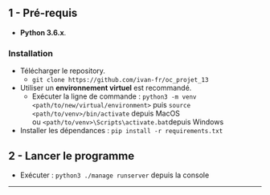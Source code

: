 ## 1 - Pré-requis
*  **Python 3.6.x**.

### Installation 
* Télécharger le repository.
  - `git clone https://github.com/ivan-fr/oc_projet_13`
* Utiliser un **environnement virtuel** est recommandé.
    * Exécuter la ligne de commande : `python3 -m venv <path/to/new/virtual/environment>`
    puis `source <path/to/venv>/bin/activate` depuis MacOS  
    ou `<path/to/venv>\Scripts\activate.bat`depuis Windows
* Installer les dépendances : `pip install -r requirements.txt`

## 2 - Lancer le programme 
* Exécuter : `python3 ./manage runserver`  depuis la console

--------
